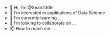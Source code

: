 - 👋 Hi, I’m @Sean2309
- 👀 I’m interested in applications of Data Science
- 🌱 I’m currently learning ...
- 💞️ I’m looking to collaborate on ...
- 📫 How to reach me ...

<!---
Sean2309/Sean2309 is a ✨ special ✨ repository because its `README.md` (this file) appears on your GitHub profile.
You can click the Preview link to take a look at your changes.
--->
